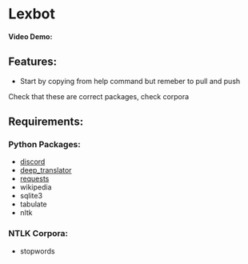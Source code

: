# Lexbot

<ALREADY WRITTEN SUMMARY>
  
#### Video Demo:  <URL HERE>

## Features:

- Start by copying from help command but remeber to pull and push

  
Check that these are correct packages, check corpora

## Requirements:

### Python Packages:

- [discord](https://pypi.org/project/discord.py/)  
- [deep_translator](https://pypi.org/project/deep-translator/)  
- [requests](https://pypi.org/project/requests/)  
- wikipedia
- sqlite3
- tabulate
- nltk

### NTLK Corpora:

- stopwords
